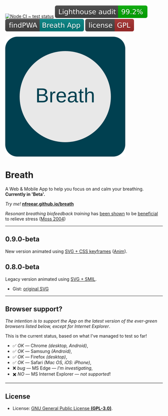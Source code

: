 
[![Node CI ~ test status][gh-badge]][gh-link]
[![Lighthouse audit][lh-badge]][lh-link]
[![Find PWA directory][find-badge]][find-link]
[![License: GPL][gpl-badge]][gpl]

[![Breath Web App][icon]][app]

# Breath #

A Web & Mobile App to help you focus on and calm your breathing.
__Currently in 'Beta'.__

_Try me!_ [__nfreear.github.io/breath__][app]


_Resonant breathing biofeedback training_ has [been shown][sutarto 2012] to be
[beneficial][wp] to relieve stress ([Moss 2004][])

---
## 0.9.0-beta ##

New version animated using [SVG + CSS keyframes][keyframe] ([Anim][cani-css-anim]).

## 0.8.0-beta ##

Legacy version animated using [SVG + SMIL][smil].

 * Gist: [original SVG][gist]

---
## Browser support?

_The intention is to support the App on the latest version of the
ever-green browsers listed below, except for Internet Explorer_.

This is the current status, based on what I've managed to test so far!

 * ✅ _OK_ — Chrome _(desktop, Android)_,
 * ✅ _OK_ — Samsung _(Android)_,
 * ✅ _OK_ — Firefox _(desktop)_,
 * ✅ _OK_ — Safari _(Mac OS, iOS: iPhone)_,
 * ❌ _bug_ — MS Edge — _I'm investigating_,
 * ✖️ _NO_ — MS Internet Explorer — _not supported_!

---
## License

 * License: [GNU General Public License __(GPL-3.0)__][gpl].

[wp]: https://en.wikipedia.org/wiki/Biofeedback#Stress_reduction
  "Biofeedback on Wikipedia."
[sutarto 2012]: https://doi.org/10.1080%2F10803548.2012.11076959
"A.P. Sutarto, M.N.A Wahab & N.M. Zin (2012) Resonant Breathing Biofeedback Training for Stress Reduction Among Manufacturing Operators, Internat. J. of Occupational Safety and Ergonomics, 18:4, 549-561, DOI: 10.1080/10803548.2012.11076959; Retrieved 04-April-2020"
[pdf-moss 2004]: https://bfe.org/articles/issue1_final.pdf
"(PDF) Moss D. Heart rate variability (HRV) biofeedback. Psychophysiology Today. 2004;(1):4–11. Retrieved 04-April-2020."
[moss 2004]: https://scholar.google.com/scholar?q=Moss+%22Heart+rate+variability+%28HRV%29+biofeedback%22#
"Moss D. Heart rate variability (HRV) biofeedback. Psychophysiology Today. 2004;(1):4–11. On Google Scholar."
[eddie]: https://eddiestern.com/the-breathing-app/
[android]: https://play.google.com/store/apps/details?id=org.ayny.breathingapp#
  "The Breathing App, on Google Play for Android."
[ios]: https://apps.apple.com/us/app/the-breathing-app/id1285982210
  "The Breathing App, on the Apple App Store for iOS."
[sergey]: https://play.google.com/store/apps/developer?id=Sergey+Varichev
[video]: https://youtu.be/xXpsoGHnEiU?list=UUNMy2KojFn0jMbxbHZVppGw&index=4#
  "Breathing App Quick Start, 2017, on YouTube."
[smil]: https://css-tricks.com/guide-svg-animations-smil/
  "A Guide to SVG Animations (SMIL), by Sara Soueidan, 29-Aug-2018."
[keyframe]: https://css-tricks.com/snippets/css/keyframe-animation-syntax/
  "Keyframe Animation Syntax, by Chris Coyier, 19-Sep-2016."
[cani-css-anim]:https://caniuse.com/#feat=css-animation
  "Can I use 'CSS Animation' (keyframe)?"
[pwa]: https://en.wikipedia.org/wiki/Progressive_web_application#Service_workers
[ball]: https://en.wikipedia.org/wiki/File:Racquetball_ball.svg
[anim-ball]: https://commons.wikimedia.org/wiki/File:Soccer_ball_animated.svg
[color]: https://www.rapidtables.com/web/color/color-wheel.html
[gist]: https://gist.github.com/nfreear/c8666ec92360d09c4f6d559a4e4d55ec
  "Gist: nfreear / breathing-animation.web-app.svg"
[gpl-badge]: docs/lib/badge-gpl.svg
[gpl]: https://gnu.org/licenses/gpl-3.0.html#content
  "© Nick Freear, 01-Apr-2020 | GNU General Public License version | GPL-3.0+"
[lh-badge]: docs/lib/badge-lighthouse.svg
  "Lighthouse audit report — 99.2% — (97 | 100 | 100 | 100)"
[lh-link]: https://lighthouse-dot-webdotdevsite.appspot.com/lh/html?url=https%3A//nfreear.github.io/breath/
[find-badge]: docs/lib/badge-findpwa.svg
[find-link]: https://findpwa.com/app/breath-web-app "'Breath' on findPWA"
[gh-badge]: https://github.com/nfreear/breath/workflows/Node%20CI/badge.svg
[gh-link]: https://github.com/nfreear/breath/actions "Node CI — Test status"
[app]: https://nfreear.github.io/breath/ "Try the 'Breath' Web App (beta)"
[icon]: docs/lib/icon.svg
